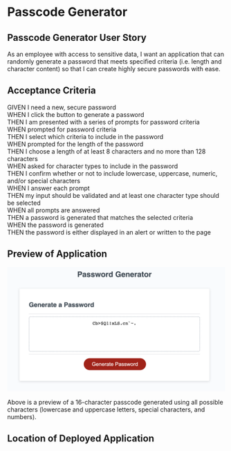 # Passcode Generator

## Passcode Generator User Story
As an employee with access to sensitive data, I want an application that can randomly generate a password that meets specified criteria (i.e. length and character content) so that I can create highly secure passwords with ease.

## Acceptance Criteria
GIVEN I need a new, secure password  
WHEN I click the button to generate a password  
THEN I am presented with a series of prompts for password criteria  
WHEN prompted for password criteria  
THEN I select which criteria to include in the password  
WHEN prompted for the length of the password  
THEN I choose a length of at least 8 characters and no more than 128 characters  
WHEN asked for character types to include in the password  
THEN I confirm whether or not to include lowercase, uppercase, numeric, and/or special characters  
WHEN I answer each prompt  
THEN my input should be validated and at least one character type should be selected  
WHEN all prompts are answered  
THEN a password is generated that matches the selected criteria  
WHEN the password is generated  
THEN the password is either displayed in an alert or written to the page  

## Preview of Application
![Preview of passcode generator](preview-passcode-generator.png)

Above is a preview of a 16-character passcode generated using all possible characters (lowercase and uppercase letters, special characters, and numbers).

## Location of Deployed Application